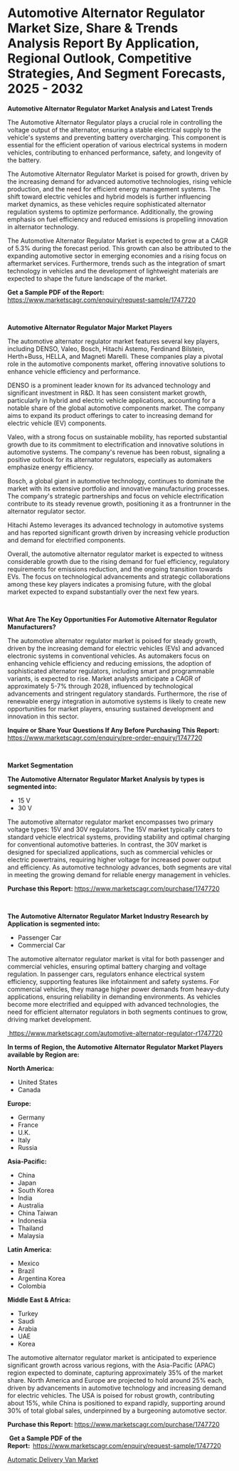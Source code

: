 <p><h1>Automotive Alternator Regulator Market Size, Share & Trends Analysis Report By Application, Regional Outlook, Competitive Strategies, And Segment Forecasts, 2025 - 2032</h1></p><p><strong>Automotive Alternator Regulator Market Analysis and Latest Trends</strong></p>
<p><p>The Automotive Alternator Regulator plays a crucial role in controlling the voltage output of the alternator, ensuring a stable electrical supply to the vehicle's systems and preventing battery overcharging. This component is essential for the efficient operation of various electrical systems in modern vehicles, contributing to enhanced performance, safety, and longevity of the battery.</p><p>The Automotive Alternator Regulator Market is poised for growth, driven by the increasing demand for advanced automotive technologies, rising vehicle production, and the need for efficient energy management systems. The shift toward electric vehicles and hybrid models is further influencing market dynamics, as these vehicles require sophisticated alternator regulation systems to optimize performance. Additionally, the growing emphasis on fuel efficiency and reduced emissions is propelling innovation in alternator technology.</p><p>The Automotive Alternator Regulator Market is expected to grow at a CAGR of 5.3% during the forecast period. This growth can also be attributed to the expanding automotive sector in emerging economies and a rising focus on aftermarket services. Furthermore, trends such as the integration of smart technology in vehicles and the development of lightweight materials are expected to shape the future landscape of the market.</p></p>
<p><strong>Get a Sample PDF of the Report:&nbsp;</strong> <a href="https://www.marketscagr.com/enquiry/request-sample/1747720?utm_campaign=2106&utm_medium=2&utm_source=Github&utm_content=ia&utm_term=30032025&utm_id=automotive-alternator-regulator">https://www.marketscagr.com/enquiry/request-sample/1747720</a></p>
<p>&nbsp;</p>
<p><strong>Automotive Alternator Regulator Major Market Players</strong></p>
<p><p>The automotive alternator regulator market features several key players, including DENSO, Valeo, Bosch, Hitachi Astemo, Ferdinand Bilstein, Herth+Buss, HELLA, and Magneti Marelli. These companies play a pivotal role in the automotive components market, offering innovative solutions to enhance vehicle efficiency and performance.</p><p>DENSO is a prominent leader known for its advanced technology and significant investment in R&D. It has seen consistent market growth, particularly in hybrid and electric vehicle applications, accounting for a notable share of the global automotive components market. The company aims to expand its product offerings to cater to increasing demand for electric vehicle (EV) components.</p><p>Valeo, with a strong focus on sustainable mobility, has reported substantial growth due to its commitment to electrification and innovative solutions in automotive systems. The company's revenue has been robust, signaling a positive outlook for its alternator regulators, especially as automakers emphasize energy efficiency.</p><p>Bosch, a global giant in automotive technology, continues to dominate the market with its extensive portfolio and innovative manufacturing processes. The company's strategic partnerships and focus on vehicle electrification contribute to its steady revenue growth, positioning it as a frontrunner in the alternator regulator sector.</p><p>Hitachi Astemo leverages its advanced technology in automotive systems and has reported significant growth driven by increasing vehicle production and demand for electrified components.</p><p>Overall, the automotive alternator regulator market is expected to witness considerable growth due to the rising demand for fuel efficiency, regulatory requirements for emissions reduction, and the ongoing transition towards EVs. The focus on technological advancements and strategic collaborations among these key players indicates a promising future, with the global market expected to expand substantially over the next few years.</p></p>
<p>&nbsp;</p>
<p><strong>What Are The Key Opportunities For Automotive Alternator Regulator Manufacturers?</strong></p>
<p><p>The automotive alternator regulator market is poised for steady growth, driven by the increasing demand for electric vehicles (EVs) and advanced electronic systems in conventional vehicles. As automakers focus on enhancing vehicle efficiency and reducing emissions, the adoption of sophisticated alternator regulators, including smart and programmable variants, is expected to rise. Market analysts anticipate a CAGR of approximately 5-7% through 2028, influenced by technological advancements and stringent regulatory standards. Furthermore, the rise of renewable energy integration in automotive systems is likely to create new opportunities for market players, ensuring sustained development and innovation in this sector.</p></p>
<p><strong>Inquire or Share Your Questions If Any Before Purchasing This Report:</strong> <a href="https://www.marketscagr.com/enquiry/pre-order-enquiry/1747720?utm_campaign=2106&utm_medium=2&utm_source=Github&utm_content=ia&utm_term=30032025&utm_id=automotive-alternator-regulator">https://www.marketscagr.com/enquiry/pre-order-enquiry/1747720</a></p>
<p>&nbsp;</p>
<p><strong>Market Segmentation</strong></p>
<p><strong>The Automotive Alternator Regulator Market Analysis by types is segmented into:</strong></p>
<p><ul><li>15 V</li><li>30 V</li></ul></p>
<p><p>The automotive alternator regulator market encompasses two primary voltage types: 15V and 30V regulators. The 15V market typically caters to standard vehicle electrical systems, providing stability and optimal charging for conventional automotive batteries. In contrast, the 30V market is designed for specialized applications, such as commercial vehicles or electric powertrains, requiring higher voltage for increased power output and efficiency. As automotive technology advances, both segments are vital in meeting the growing demand for reliable energy management in vehicles.</p></p>
<p><strong>Purchase this Report:&nbsp;</strong><a href="https://www.marketscagr.com/purchase/1747720?utm_campaign=2106&utm_medium=2&utm_source=Github&utm_content=ia&utm_term=30032025&utm_id=automotive-alternator-regulator">https://www.marketscagr.com/purchase/1747720</a></p>
<p>&nbsp;</p>
<p><strong>The Automotive Alternator Regulator Market Industry Research by Application is segmented into:</strong></p>
<p><ul><li>Passenger Car</li><li>Commercial Car</li></ul></p>
<p><p>The automotive alternator regulator market is vital for both passenger and commercial vehicles, ensuring optimal battery charging and voltage regulation. In passenger cars, regulators enhance electrical system efficiency, supporting features like infotainment and safety systems. For commercial vehicles, they manage higher power demands from heavy-duty applications, ensuring reliability in demanding environments. As vehicles become more electrified and equipped with advanced technologies, the need for efficient alternator regulators in both segments continues to grow, driving market development.</p></p>
<p><a href="https://www.marketscagr.com/automotive-alternator-regulator-r1747720?utm_campaign=2106&utm_medium=2&utm_source=Github&utm_content=ia&utm_term=30032025&utm_id=automotive-alternator-regulator">&nbsp;https://www.marketscagr.com/automotive-alternator-regulator-r1747720</a></p>
<p><strong>In terms of Region, the Automotive Alternator Regulator Market Players available by Region are:</strong></p>
<p>
    <p> <strong> North America: </strong>
        <ul>
            <li>United States</li>
            <li>Canada</li>
        </ul>
        </p> 
    <p> <strong> Europe: </strong>
        <ul>
            <li>Germany</li>
            <li>France</li>
            <li>U.K.</li>
            <li>Italy</li>
            <li>Russia</li>
        </ul>
        </p> 
    <p> <strong> Asia-Pacific: </strong>
        <ul>
            <li>China</li>
            <li>Japan</li>
            <li>South Korea</li>
            <li>India</li>
            <li>Australia</li>
            <li>China Taiwan</li>
            <li>Indonesia</li>
            <li>Thailand</li>
            <li>Malaysia</li>
        </ul>
        </p> 
    <p> <strong> Latin America: </strong>
        <ul>
            <li>Mexico</li>
            <li>Brazil</li>
            <li>Argentina Korea</li>
            <li>Colombia</li>
        </ul>
        </p> 
    <p> <strong> Middle East & Africa: </strong>
        <ul>
            <li>Turkey</li>
            <li>Saudi</li>
            <li>Arabia</li>
            <li>UAE</li>
            <li>Korea</li>
        </ul>
    </p>
    </p>
<p><p>The automotive alternator regulator market is anticipated to experience significant growth across various regions, with the Asia-Pacific (APAC) region expected to dominate, capturing approximately 35% of the market share. North America and Europe are projected to hold around 25% each, driven by advancements in automotive technology and increasing demand for electric vehicles. The USA is poised for robust growth, contributing about 15%, while China is positioned to expand rapidly, supporting around 30% of total global sales, underpinned by a burgeoning automotive sector.</p></p>
<p><strong>Purchase this Report: </strong><a href="https://www.marketscagr.com/purchase/1747720?utm_campaign=2106&utm_medium=2&utm_source=Github&utm_content=ia&utm_term=30032025&utm_id=automotive-alternator-regulator">https://www.marketscagr.com/purchase/1747720</a></p>
<p>&nbsp;<strong>Get a Sample PDF of the Report:&nbsp;&nbsp;</strong><a href="https://www.marketscagr.com/enquiry/request-sample/1747720?utm_campaign=2106&utm_medium=2&utm_source=Github&utm_content=ia&utm_term=30032025&utm_id=automotive-alternator-regulator">https://www.marketscagr.com/enquiry/request-sample/1747720</a></p>
<p><strong></strong></p>
<p><p><a href="https://github.com/YashRP12/Market-Research-Report-List-7/blob/main/automatic-delivery-van-market.md?utm_campaign=2106&utm_medium=2&utm_source=Github&utm_content=ia&utm_term=30032025&utm_id=automotive-alternator-regulator">Automatic Delivery Van Market</a></p></p>